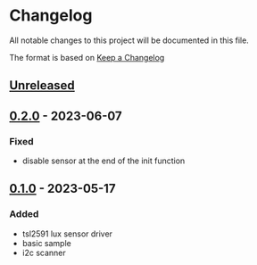 # Changelog

All notable changes to this project will be documented in this file.

The format is based on [Keep a Changelog](https://keepachangelog.com/en/1.0.0/)

## [Unreleased]

## [0.2.0] - 2023-06-07

### Fixed

-   disable sensor at the end of the init function

## [0.1.0] - 2023-05-17

### Added

-   tsl2591 lux sensor driver
-   basic sample
-   i2c scanner

[Unreleased]: https://github.com/IRNAS/irnas-tsl2591-driver/compare/v0.2.0...HEAD

[0.2.0]: https://github.com/IRNAS/irnas-tsl2591-driver/compare/v0.1.0...v0.2.0

[0.1.0]: https://github.com/IRNAS/irnas-tsl2591-driver/compare/d8693b34e6b3be8241f068a3450824214940c63f...v0.1.0
